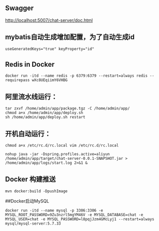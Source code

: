 ## Swagger

<http://localhost:5007/chat-server/doc.html>

## mybatis自动生成增加配置，为了自动生成id

```xml
useGeneratedKeys="true" keyProperty="id"
```

## Redis in Docker

```shell
docker run -itd --name redis -p 6379:6379 --restart=always redis --requirepass wXc8UEqiimY6VHBG
```

## 阿里流水线运行：

```shell
tar zxvf /home/admin/app/package.tgz -C /home/admin/app/
chmod a+x /home/admin/app/deploy.sh
sh /home/admin/app/deploy.sh restart
```

## 开机自动运行：

```shell
chmod a+x /etc/rc.d/rc.local vim /etc/rc.d/rc.local

nohup java -jar -Dspring.profiles.active=aliyun /home/admin/app/target/chat-server-0.0.1-SNAPSHOT.jar >
/home/admin/app/logs/start.log 2>&1 &
```

## Docker 构建推送

```shell
mvn docker:build -DpushImage
```

##Docker启动MySQL

```shell
docker run -itd --name mysql -p 3306:3306 -e MYSQL_ROOT_PASSWORD=9Zu3nzrl5mgYM46V -e MYSQL_DATABASE=chat -e MYSQL_USER=chat -e MYSQL_PASSWORD=l8pqjJzm4GMcLyj1 --restart=always mysql/mysql-server:5.7.33
```
